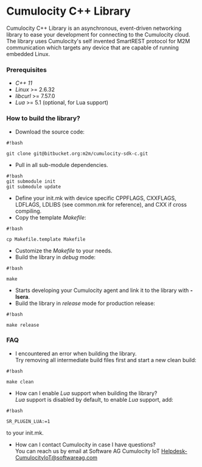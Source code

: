 # Cumulocity C++ Library #

Cumulocity C++ Library is an asynchronous, event-driven networking library to ease your development for connecting to the Cumulocity cloud. The library uses Cumulocity's self invented SmartREST protocol for M2M communication which targets any device that are capable of running embedded Linux.

### Prerequisites ###

* *C++ 11*
* *Linux* >= 2.6.32
* *libcurl* >= 7.57.0
* *Lua* >= 5.1 (optional, for Lua support)

### How to build the library? ###

* Download the source code:

```
#!bash

git clone git@bitbucket.org:m2m/cumulocity-sdk-c.git
```

* Pull in all sub-module dependencies.
```
#!bash
git submodule init
git submodule update
```

* Define your init.mk with device specific CPPFLAGS, CXXFLAGS, LDFLAGS, LDLIBS (see common.mk for reference), and CXX if cross compiling.
* Copy the template *Makefile*:

```
#!bash

cp Makefile.template Makefile
```

* Customize the *Makefile* to your needs.
* Build the library in *debug* mode:

```
#!bash

make
```

* Starts developing your Cumulocity agent and link it to the library with **-lsera**.
* Build the library in *release* mode for production release:

```
#!bash

make release
```


### FAQ ###
* I encountered an error when building the library.  
  Try removing all intermediate build files first and start a new clean build:

```
#!bash

make clean
```
* How can I enable *Lua* support when building the library?  
  *Lua* support is disabled by default, to enable *Lua* support, add:

```
#!bash

SR_PLUGIN_LUA:=1
```
  to your init.mk.

* How can I contact Cumulocity in case I have questions?  
  You can reach us by email at Software AG Cumulocity IoT <Helpdesk-CumulocityIoT@softwareag.com>